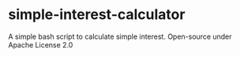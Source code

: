 # simple-interest-calculator
A simple bash script to calculate simple interest. Open-source under Apache License 2.0
